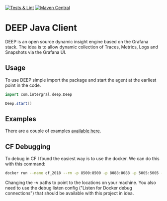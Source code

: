 [![Tests & Lint](https://github.com/intergral/deep-java-client/actions/workflows/on_push.yml/badge.svg)](https://github.com/intergral/deep-java-client/actions/workflows/on_push.yml)
[![Maven Central](https://img.shields.io/maven-central/v/com.intergral.deep/agent)](https://central.sonatype.com/artifact/com.intergral.deep/agent)
# DEEP Java Client

DEEP is an open source dynamic insight engine based on the Grafana stack. The idea is to allow dynamic collection of
Traces, Metrics, Logs and Snapshots via the Grafana UI.

## Usage

To use DEEP simple import the package and start the agent at the earliest point in the code.

```groovy
import com.intergral.deep.Deep

Deep.start()
```

## Examples

There are a couple of examples [available here](./examples/README.md).


## CF Debugging

To debug in CF I found the easiest way is to use the docker. We can do this with this command:
```bash
docker run --name cf_2018 --rm -p 8500:8500 -p 8088:8088 -p 5005:5005 -e STRIP_STD=true -e FR_ENABLED=false -e NV_ENABLED=false -e JAVA_OPTS="-javaagent:/opt/deep/deep.jar -Ddeep.service.url=172.17.0.1:43315 -Ddeep.logging.level=FINE -Ddeep.service.secure=false -Ddeep.transform.path=/opt/dispath -agentlib:jdwp=transport=dt_socket,server=y,suspend=y,address=*:5005" -v ${PWD}/dispath:/opt/dispath  -v ${PWD}/agent/target/agent-1.0-SNAPSHOT.jar:/opt/deep/deep.jar registry.gitlab.com/intergral/docker/servers/coldfusion:2018
```

Changing the -v paths to point to the locations on your machine. You also need to use the debug listen config ("Listen for Docker debug connections") that should be available with this project in idea.